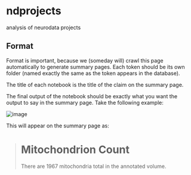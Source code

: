 # ndprojects
analysis of neurodata projects

## Format
Format is important, because we (someday will) crawl this page automatically to generate summary pages. Each token should be its own folder (named exactly the same as the token appears in the database).

The title of each notebook is the title of the claim on the summary page.

The final output of the notebook should be exactly what you want the output to say in the summary page. Take the following example:

![image](https://cloud.githubusercontent.com/assets/693511/11901241/78c255ec-a578-11e5-8eba-3770279fffa3.png)

This will appear on the summary page as:

> # Mitochondrion Count
> There are 1967 mitochondria total in the annotated volume.
